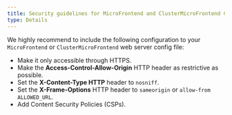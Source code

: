 ```yaml
---
title: Security guidelines for MicroFrontend and ClusterMicroFrontend CRs
type: Details
---
```


We highly recommend to include the following configuration to your `MicroFrontend` or `ClusterMicroFrontend` web server config file:
 - Make it only accessible through HTTPS.
 - Make the **Access-Control-Allow-Origin** HTTP header as restrictive as possible.
 - Set the **X-Content-Type HTTP** header to `nosniff`.
 - Set the **X-Frame-Options** HTTP header to `sameorigin` or `allow-from ALLOWED_URL`.
 - Add Content Security Policies (CSPs).
